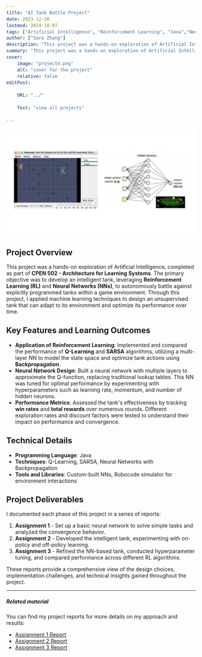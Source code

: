 ```yaml
---
title: "AI Tank Battle Project" 
date: 2023-12-30
lastmod: 2024-10-07
tags: ["Artificial Intelligence", "Reinforcement Learning", "Java","Neural Networks", "Machine Learning", "Q-Learning", "SARSA", "Robocode", "Autonomous Agents", "Unsupervised Learning"]
author: ["Sara Zhang"]
description: "This project was a hands-on exploration of Artificial Intelligence, completed as part of **CPEN 502 - Architecture for Learning Systems**. The primary objective was to develop an intelligent tank, leveraging **Reinforcement Learning (RL)** and **Neural Networks (NNs)**, to autonomously battle against explicitly programmed tanks within a game environment. Through this project, I applied machine learning techniques to design an unsupervised tank that can adapt to its environment and optimize its performance over time." 
summary: "This project was a hands-on exploration of Artificial Intelligence, completed as part of **CPEN 502 - Architecture for Learning Systems**. The primary objective was to develop an intelligent tank, leveraging **Reinforcement Learning (RL)** and **Neural Networks (NNs)**, to autonomously battle against explicitly programmed tanks within a game environment. Through this project, I applied machine learning techniques to design an unsupervised tank that can adapt to its environment and optimize its performance over time."
cover:
    image: "project4.png"
    alt: "cover for the project"
    relative: false
editPost:

    URL: "../"

    Text: "view all projects"

---
```

<div align="center">
    <img src="project4.png" alt="cover for the project" width="600"/>
</div>

## Project Overview
This project was a hands-on exploration of Artificial Intelligence, completed as part of **CPEN 502 - Architecture for Learning Systems**. The primary objective was to develop an intelligent tank, leveraging **Reinforcement Learning (RL)** and **Neural Networks (NNs)**, to autonomously battle against explicitly programmed tanks within a game environment. Through this project, I applied machine learning techniques to design an unsupervised tank that can adapt to its environment and optimize its performance over time.

## Key Features and Learning Outcomes
- **Application of Reinforcement Learning**: Implemented and compared the performance of **Q-Learning** and **SARSA** algorithms, utilizing a multi-layer NN to model the state space and optimize tank actions using **Backpropagation**.
- **Neural Network Design**: Built a neural network with multiple layers to approximate the Q-function, replacing traditional lookup tables. This NN was tuned for optimal performance by experimenting with hyperparameters such as learning rate, momentum, and number of hidden neurons.
- **Performance Metrics**: Assessed the tank's effectiveness by tracking **win rates** and **total rewards** over numerous rounds. Different exploration rates and discount factors were tested to understand their impact on performance and convergence.

## Technical Details
- **Programming Language**: Java
- **Techniques**: Q-Learning, SARSA, Neural Networks with Backpropagation
- **Tools and Libraries**: Custom-built NNs, Robocode simulator for environment interactions

## Project Deliverables
I documented each phase of this project in a series of reports:
1. **Assignment 1** - Set up a basic neural network to solve simple tasks and analyzed the convergence behavior.
2. **Assignment 2** - Developed the intelligent tank, experimenting with on-policy and off-policy learning.
3. **Assignment 3** - Refined the NN-based tank, conducted hyperparameter tuning, and compared performance across different RL algorithms.

These reports provide a comprehensive view of the design choices, implementation challenges, and technical insights gained throughout the project.

---

##### Related material

You can find my project reports for more details on my approach and results:
- [Assignment 1 Report](assignment1.pdf)
- [Assignment 2 Report](assignment2.pdf)
- [Assignment 3 Report](assignment3.pdf)